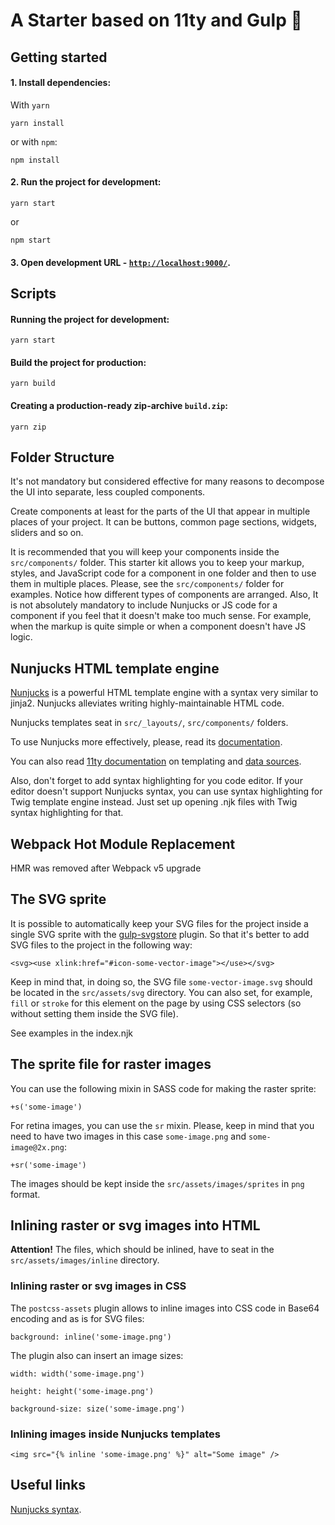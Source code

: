 # A Starter based on 11ty and Gulp 💪

## Getting started

#### 1. Install dependencies:

With `yarn`

```
yarn install
```

or with `npm`:

```
npm install
```

#### 2. Run the project for development:

```
yarn start
```

or

```
npm start
```

#### 3. Open development URL - [`http://localhost:9000/`](http://localhost:9000/).

## Scripts

#### Running the project for development:

```
yarn start
```

#### Build the project for production:

```
yarn build
```

#### Creating a production-ready zip-archive `build.zip`:

```
yarn zip
```

## Folder Structure

It's not mandatory but considered effective for many reasons to decompose the UI into separate, less coupled components.

Create components at least for the parts of the UI that appear in multiple places of your project. It can be buttons, common page sections, widgets, sliders and so on.

It is recommended that you will keep your components inside the `src/components/` folder. This starter kit allows you to keep your markup, styles, and JavaScript code for a component in one folder and then to use them in multiple places. Please, see the `src/components/` folder for examples. Notice how different types of components are arranged. Also, It is not absolutely mandatory to include Nunjucks or JS code for a component if you feel that it doesn't make too much sense. For example, when the markup is quite simple or when a component doesn't have JS logic.

## Nunjucks HTML template engine

[Nunjucks](https://mozilla.github.io/nunjucks/) is a powerful HTML template engine with a syntax very similar to jinja2. Nunjucks alleviates writing highly-maintainable HTML code.

Nunjucks templates seat in `src/_layouts/`, `src/components/` folders.

To use Nunjucks more effectively, please, read its [documentation](https://mozilla.github.io/nunjucks/templating.html).

You can also read [11ty documentation](https://www.11ty.dev/docs/languages/nunjucks/) on templating and [data sources](https://www.11ty.dev/docs/data/).

Also, don't forget to add syntax highlighting for you code editor. If your editor doesn't support Nunjucks syntax, you can use syntax highlighting for Twig template engine instead. Just set up opening .njk files with Twig syntax highlighting for that.

## Webpack Hot Module Replacement

HMR was removed after Webpack v5 upgrade

## The SVG sprite

It is possible to automatically keep your SVG files for the project inside a single SVG sprite with the [gulp-svgstore](https://github.com/w0rm/gulp-svgstore) plugin. So that it's better to add SVG files to the project in the following way:

```
<svg><use xlink:href="#icon-some-vector-image"></use></svg>
```

Keep in mind that, in doing so, the SVG file `some-vector-image.svg` should be located in the `src/assets/svg` directory. You can also set, for example, `fill` or `stroke` for this element on the page by using CSS selectors (so without setting them inside the SVG file).

See examples in the index.njk

## The sprite file for raster images

You can use the following mixin in SASS code for making the raster sprite:

```
+s('some-image')
```

For retina images, you can use the `sr` mixin. Please, keep in mind that you need to have two images in this case `some-image.png` and `some-image@2x.png`:

```
+sr('some-image')
```

The images should be kept inside the `src/assets/images/sprites` in `png` format.

## Inlining raster or svg images into HTML

<b>Attention!</b> The files, which should be inlined, have to seat in the `src/assets/images/inline` directory.

### Inlining raster or svg images in CSS

The `postcss-assets` plugin allows to inline images into CSS code in Base64 encoding and as is for SVG files:

```
background: inline('some-image.png')
```

The plugin also can insert an image sizes:

```
width: width('some-image.png')
```

```
height: height('some-image.png')
```

```
background-size: size('some-image.png')
```

### Inlining images inside Nunjucks templates

```
<img src="{% inline 'some-image.png' %}" alt="Some image" />
```

## Useful links

[Nunjucks syntax](https://mozilla.github.io/nunjucks/templating.html).
